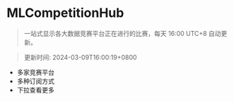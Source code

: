 # MLCompetitionHub

> 一站式显示各大数据竞赛平台正在进行的比赛，每天 16:00 UTC+8 自动更新。
  
> 更新时间: 2024-03-09T16:00:19+0800 

* 多家竞赛平台
* 多种订阅方式
* 下拉查看更多